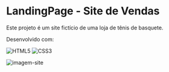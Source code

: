 # LandingPage - Site de Vendas
Este projeto é um site fictício de uma loja de tênis de basquete.
<p>Desenvolvido com: 
<div style="display: inline_block" >
    <img aling="center" alt="HTML5" src="https://img.shields.io/badge/HTML5-E34F26?style=for-the-badge&logo=html5&logoColor=white" />
    <img aling="center" alt="CSS3" src="https://img.shields.io/badge/CSS3-1572B6?style=for-the-badge&logo=css3&logoColor=white" />

</div>

![imagem-site](https://user-images.githubusercontent.com/101484690/166442656-54f49277-3f88-4b15-a980-8b5b6a1a4f2c.png)
